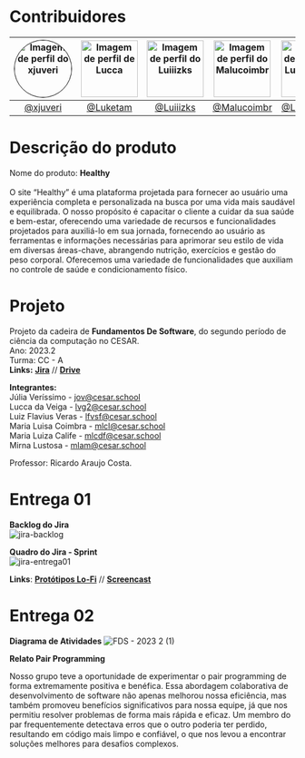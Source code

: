 # Contribuidores

| <img src="https://github.com/xjuveri.png" alt="Imagem de perfil do xjuveri" style="border-radius: 50%; border: 1px solid #000; width: 100px; height: 100px;"> | <img src="https://github.com/Luketam.png" alt="Imagem de perfil de Lucca" width="100" height="100"> | <img src="https://github.com/Luiiizks.png" alt="Imagem de perfil do Luiiizks" width="100" height="100"> | <img src="https://github.com/Malucoimbr.png" alt="Imagem de perfil do Malucoimbr" width="100" height="100"> | <img src="https://github.com/LuizaCalife.png" alt="Imagem de perfil do LuizaCalife" width="100" height="100"> | <img src="https://github.com/mihlamonteiro.png" alt="Imagem de perfil do mihlamonteiro" width="100" height="100"> |
| :----------------------------------------------------------------------------------------------------: | :----------------------------------------------------------------------------------------------------: | :----------------------------------------------------------------------------------------------------: | :----------------------------------------------------------------------------------------------------: | :----------------------------------------------------------------------------------------------------: | :----------------------------------------------------------------------------------------------------: |
| [@xjuveri](https://github.com/xjuveri)                                                              | [@Luketam](https://github.com/Luketam)                                                              | [@Luiiizks](https://github.com/Luiiizks)                                                              | [@Malucoimbr](https://github.com/Malucoimbr)                                                              | [@LuizaCalife](https://github.com/LuizaCalife)                                                              | [@mihlamonteiro](https://github.com/mihlamonteiro)                                                              |

# Descrição do produto
Nome do produto: **Healthy** <br/> <br/>
O site “Healthy” é uma plataforma projetada para fornecer ao usuário uma experiência completa e personalizada na busca por uma vida mais saudável e equilibrada. O nosso propósito é capacitar o cliente a cuidar da sua saúde e bem-estar, oferecendo uma variedade de recursos e funcionalidades projetados para auxiliá-lo em sua jornada, fornecendo ao usuário as ferramentas e informações necessárias para aprimorar seu estilo de vida em diversas áreas-chave, abrangendo nutrição, exercícios e gestão do peso corporal. Oferecemos uma variedade de funcionalidades que auxiliam no controle de saúde e condicionamento físico.

# Projeto
Projeto da cadeira de **Fundamentos De Software**, do segundo período de ciência da computação no CESAR. <br/>
Ano: 2023.2 <br/>
Turma: CC - A <br/>
**Links:**
[**Jira**](https://fds-cesar.atlassian.net/jira/software/projects/HEAL/boards/2) // [**Drive**](https://drive.google.com/drive/folders/1iBCM2QprI1FWM4f6AfQXnx1gVc7KUZbJ) <br/>


**Integrantes:** <br/>
Júlia Veríssimo - jov@cesar.school <br/>
Lucca da Veiga - lvg2@cesar.school <br/>
Luiz Flavius Veras - lfvsf@cesar.school <br/>
Maria Luisa Coimbra - mlcl@cesar.school <br/>
Maria Luiza Calife - mlcdf@cesar.school <br/>
Mirna Lustosa - mlam@cesar.school <br/>
  
Professor: Ricardo Araujo Costa.

# Entrega 01

**Backlog do Jira**
 <br/>
![jira-backlog](https://github.com/Luiiizks/Projeto-FDS/assets/98840187/f66b07f9-a9d1-4651-bf0f-ab73c68d3987)

**Quadro do Jira - Sprint**
 <br/>
![jira-entrega01](https://github.com/Luiiizks/Projeto-FDS/assets/98840187/7d141114-464e-4c22-8c7e-65c709dad1e7)
 <br/>

**Links**:
[**Protótipos Lo-Fi**](https://www.figma.com/file/PIuWUbePnvkrIQYNdAbEzt/fds?type=design&node-id=0-1&mode=design&t=abkDhZbpuhEPAxAU-0) //
[**Screencast**](https://drive.google.com/file/d/1jpGMLBfzb3DUeeEWV57G-Mo9xKpQb0GF/view?usp=drive_link) <br/>


# Entrega 02

**Diagrama de Atividades**
![FDS - 2023 2 (1)](https://github.com/Luiiizks/Projeto-Healthy/assets/98840187/d729fd21-80ca-4370-807b-b891464da88f)



**Relato Pair Programming**

Nosso grupo teve a oportunidade de experimentar o pair programming de forma extremamente positiva e benéfica. Essa abordagem colaborativa de desenvolvimento de software não apenas melhorou nossa eficiência, mas também promoveu   benefícios significativos para nossa equipe, já que nos permitiu resolver problemas de forma mais rápida e eficaz. Um membro do par frequentemente detectava erros que o outro poderia ter perdido, resultando em código mais limpo e confiável, o que nos levou a encontrar soluções melhores para desafios complexos. 






